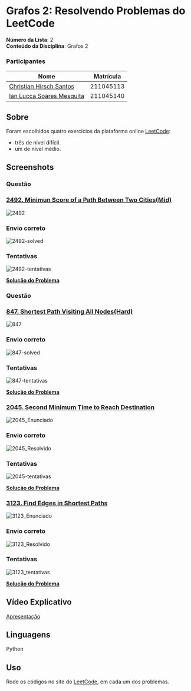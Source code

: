 # Grafos 2: Resolvendo Problemas do LeetCode

**Número da Lista**: 2<br>
**Conteúdo da Disciplina**: Grafos 2 <br>

### Participantes
Nome | Matrícula
|--|--|
[Christian Hirsch Santos](https://github.com/crstyhs)| 211045113
[Ian Lucca Soares Mesquita](https://github.com/IanLucca12) | 211045140 

## Sobre 
Foram escolhidos quatro exercícios da plataforma online [LeetCode](https://leetcode.com/):
- três de nível difícil.
- um de nível médio.

## Screenshots
### Questão
### [2492. Minimun Score of a Path Between Two Cities(Mid)](https://leetcode.com/problems/minimum-score-of-a-path-between-two-cities/description/)
![2492](assets/2492_Enunciado.PNG)

### Envio correto
![2492-solved](assets/2492_Resolvido.PNG)
### Tentativas
![2492-tentativas](assets/2492_Tentativa.PNG)

**[Solução do Problema](mid/2492_Minimun_Score_of_a_Path_Between_Two_Cities.py)**

### Questão
### [847. Shortest Path Visiting All Nodes(Hard)](https://leetcode.com/problems/shortest-path-visiting-all-nodes/description/)
![847](assets/)

### Envio correto
![847-solved](assets/)
### Tentativas
![847-tentativas](assets/)

**[Solução do Problema](hard/)**


### [2045. Second Minimum Time to Reach Destination](https://leetcode.com/problems/second-minimum-time-to-reach-destination/description)
![2045_Enunciado](assets/2045_Enunciado.PNG)

### Envio correto
![2045_Resolvido](assets/2045_Resolvido.PNG)
### Tentativas
![2045-tentativas](assets/2045_tentativas.PNG)

**[Solução do Problema](hard/2045_Second_Minimum_Time_to_Reach_Destination.py)**

### [3123. Find Edges in Shortest Paths ](https://leetcode.com/problems/find-edges-in-shortest-paths/description/)
![3123_Enunciado](assets/3123_Enunciado.PNG)

### Envio correto
![3123_Resolvido](assets/3123_Resolvido.PNG)
### Tentativas
![3123_tentativas](assets/3123_tentativas.PNG)

**[Solução do Problema](hard/3123_Find_Edges_in_Shortest_Paths.py)**


## Vídeo Explicativo

[Apresentação]()


## Linguagens
Python 

## Uso 
Rode os códigos no site do [LeetCode](https://leetcode.com/), em cada um dos problemas.